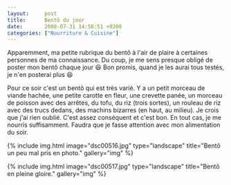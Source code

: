 ```yaml
---
layout:     post
title:      Bentô du jour
date:       2008-07-31 14:56:51 +0200
categories: ["Nourriture & Cuisine"]
---
```


Apparemment, ma petite rubrique du bentô à l'air de plaire à certaines personnes de ma connaissance. Du coup, je me
sens presque obligé de poster mon bentô chaque jour :laughing: Bon promis, quand je les aurai tous testés, je n'en 
posterai plus :laughing:

<!--more-->

Pour ce soir c'est un bentô qui est très varié. Y a un petit morceau de viande hachée, une petite carotte en fleur,
une crevette panée, un morceau de poisson avec des arrêtes, du tofu, du riz (trois sortes), un rouleau de riz avec
des trucs dedans, des machins bizarres (en haut, au milieu). Je crois que j'ai rien oublié. C'est assez conséquent
et c'est bon. En tout cas, je me nourris suffisamment. Faudra que je fasse attention avec mon alimentation du soir.

<!-- /assets/images/2008-07-31-bento-du-jour/dsc00516.jpg -->
{% include img.html
    image="dsc00516.jpg"
    type="landscape"
    title="Bentô un peu mal pris en photo."
    gallery="img"
%}

<!-- /assets/images/2008-07-31-bento-du-jour/dsc00517.jpg -->
{% include img.html
    image="dsc00517.jpg"
    type="landscape"
    title="Bentô en pleine gloire."
    gallery="img"
%}

